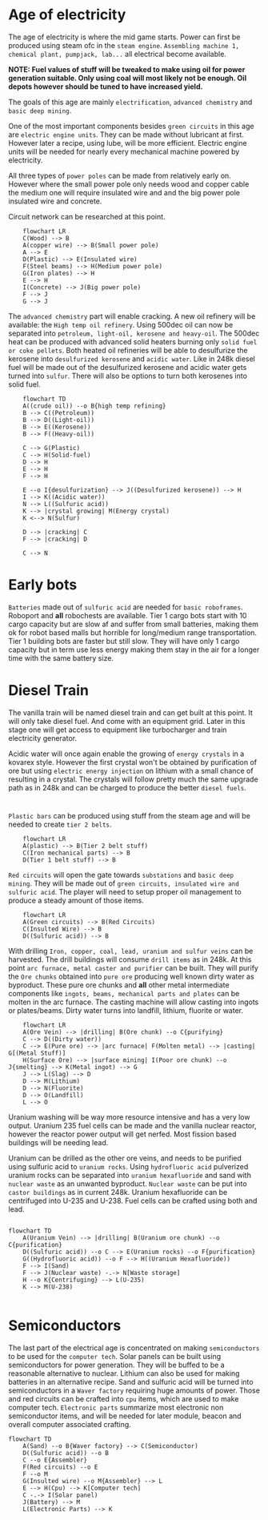 # Age of electricity

The age of electricity is where the mid game starts.
Power can first be produced using steam ofc in the `steam engine`.
`Assembling machine 1, chemical plant, pumpjack, lab...` all electrical become available.

**NOTE: Fuel values of stuff will be tweaked to make using oil for power generation suitable. Only using coal will most likely not be enough. Oil depots however should be tuned to have increased yield.**

The goals of this age are mainly `electrification`, `advanced chemistry` and `basic deep mining`.

One of the most important components besides `green circuits` in this age are `electric engine units`. They can be made without lubricant at first. However later a recipe, using lube, will be more efficient. Electric engine units will be needed for nearly every mechanical machine powered by electricity.

All three types of `power poles` can be made from relatively early on. However where the small power pole only needs wood and copper cable the medium one will require insulated wire and and the big power pole insulated wire and concrete.

Circuit network can be researched at this point.

```mermaid
    flowchart LR
    C(Wood) --> B
    A(copper wire) --> B(Small power pole)
    A --> E
    D(Plastic) --> E(Insulated wire)
    F(Steel beams) --> H(Medium power pole)
    G(Iron plates) --> H
    E --> H
    I(Concrete) --> J(Big power pole)
    F --> J
    G --> J
```

The `advanced chemistry` part will enable cracking. A new oil refinery will be available: the `High temp oil refinery`. Using 500dec oil can now be separated into `petroleum, light-oil, kerosene and heavy-oil`. The 500dec heat can be produced with advanced solid heaters burning only `solid fuel or coke pellets`. Both heated oil refineries will be able to desulfurize the kerosene into `desulfurized kerosene` and `acidic water`. Like in 248k diesel fuel will be made out of the desulfurized kerosene and acidic water gets turned into `sulfur`. There will also be options to turn both kerosenes into solid fuel.

```mermaid
    flowchart TD
    A((crude oil)) --o B{high temp refining}
    B --> C((Petroleum))
    B --> D((Light-oil))
    B --> E((Kerosene))
    B --> F((Heavy-oil))

    C --> G(Plastic)
    C --> H(Solid-fuel)
    D --> H
    E --> H
    F --> H

    E --o I{desulfurization} --> J((Desulfurized kerosene)) --> H
    I --> K((Acidic water)) 
    N --> L((Sulfuric acid))
    K --> |crystal growing| M(Energy crystal)
    K <--> N(Sulfur)

    D --> |cracking| C
    F --> |cracking| D

    C --> N
```

# Early bots

`Batteries` made out of `sulfuric acid` are needed for `basic roboframes`. Roboport and **all** robochests are available. Tier 1 cargo bots start with 10 cargo capacity but are slow af and suffer from small batteries, making them ok for robot based malls but horrible for long/medium range transportation. Tier 1 building bots are faster but still slow. They will have only 1 cargo capacity but in term use less energy making them stay in the air for a longer time with the same battery size.

# Diesel Train

The vanilla train will be named diesel train and can get built at this point. It will only take diesel fuel. And come with an equipment grid. Later in this stage one will get access to equipment like turbocharger and train electricity generator.

Acidic water will once again enable the growing of `energy crystals` in a kovarex style. However the first crystal won't be obtained by purification of ore but using `electric energy injection` on lithium with a small chance of resulting in a crystal. The crystals will follow pretty much the same upgrade path as in 248k and can be charged to produce the better `diesel fuels`. 

#

`Plastic bars` can be produced using stuff from the steam age and will be needed to create `tier 2 belts`.

```mermaid
    flowchart LR
    A(plastic) --> B(Tier 2 belt stuff)
    C(Iron mechanical parts) --> B
    D(Tier 1 belt stuff) --> B
```

`Red circuits` will open the gate towards `substations` and `basic deep mining`.
They will be made out of `green circuits, insulated wire and sulfuric acid`. The player will need to setup proper oil management to produce a steady amount of those items.

```mermaid
    flowchart LR
    A(Green circuits) --> B(Red Circuits)
    C(Insulted Wire) --> B
    D((Sulfuric acid)) --> B
```

With drilling `Iron, copper, coal, lead, uranium and sulfur veins` can be harvested. The drill buildings will consume `drill items` as in 248k. At this point `arc furnace, metal caster and purifier` can be built. They will purify the `Ore chunks` obtained into `pure ore` producing well known dirty water as byproduct. These pure ore chunks and **all** other metal intermediate components like `ingots, beams, mechanical parts and plates` can be molten in the arc furnace. The casting machine will allow casting into ingots or plates/beams. Dirty water turns into landfill, lithium, fluorite or water.

```mermaid
    flowchart LR
    A(Ore Vein) --> |drilling| B(Ore chunk) --o C{purifying}
    C --> D((Dirty water))
    C --> E(Pure ore) --> |arc furnace| F(Molten metal) --> |casting| G[(Metal Stuff)]
    H(Surface Ore) --> |surface mining| I(Poor ore chunk) --o J{smelting} --> K(Metal ingot) --> G
    J --> L(Slag) --> D
    D --> M(Lithium)
    D --> N(Fluorite)
    D --> O(Landfill)
    L --> O 
```

Uranium washing will be way more resource intensive and has a very low output. Uranium 235 fuel cells can be made and the vanilla nuclear reactor, however the reactor power output will get nerfed. Most fission based buildings will be needing lead.

Uranium can be drilled as the other ore veins, and needs to be purified using sulfuric acid to `uranium rocks`. Using `hydrofluoric acid` pulverized uranium rocks can be separated into `uranium hexafluoride` and sand with `nuclear waste` as an unwanted byproduct. `Nuclear waste` can be put into `castor buildings` as in current 248k. Uranium hexafluoride can be centrifuged into U-235 and U-238. Fuel cells can be crafted using both and lead.

```mermaid

flowchart TD
    A(Uranium Vein) --> |drilling| B(Uranium ore chunk) --o C{purification}
    D((Sulfuric acid)) --o C --> E(Uranium rocks) --o F{purification}
    G((Hydrofluoric acid)) --o F --> H((Uranium Hexafluoride))
    F --> I(Sand)
    F --> J(Nuclear waste) -.-> N[Waste storage]
    H --o K{Centrifuging} --> L(U-235)
    K --> M(U-238)


```


# Semiconductors

The last part of the electrical age is concentrated on making `semiconductors` to be used for the `computer tech`. Solar panels can be built using semiconductors for power generation. They will be buffed to be a reasonable alternative to nuclear.
Lithium can also be used for making batteries in an alternative recipe. Sand and sulfuric acid will be turned into semiconductors in a `Waver factory` requiring huge amounts of power. Those and red circuits can be crafted into `cpu` items, which are used to make computer tech. `Electronic parts` summarize most electronic non semiconductor items, and will be needed for later module, beacon and overall computer associated crafting. 

```mermaid
flowchart TD
    A(Sand) --o B{Waver factory} --> C(Semiconductor)
    D((Sulfuric acid)) --o B 
    C --o E{Assembler}
    F(Red circuits) --o E
    F --o M
    G(Insulted wire) --o M{Assembler} --> L 
    E --> H(Cpu) --> K[Computer tech]
    C -.-> I(Solar panel)
    J(Battery) --> M
    L(Electronic Parts) --> K
```